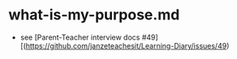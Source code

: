 # what-is-my-purpose.md

- see [Parent-Teacher interview docs #49][(https://github.com/janzeteachesit/Learning-Diary/issues/49)

